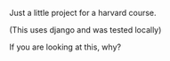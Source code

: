 Just a little project for a harvard course.

(This uses django and was tested locally)

If you are looking at this, why?
